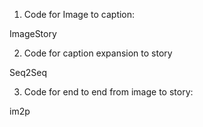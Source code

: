 1. Code for Image to caption: 

ImageStory

2. Code for caption expansion to story

Seq2Seq

3. Code for end to end from image to story: 

im2p
